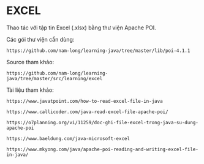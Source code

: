 # EXCEL

Thao tác với tập tin Excel (.xlsx) bằng thư viện Apache POI.

Các gói thư viện cần dùng: 

    https://github.com/nam-long/learning-java/tree/master/lib/poi-4.1.1
    
Source tham khảo:

    https://github.com/nam-long/learning-java/tree/master/src/learning/excel
    
Tài liệu tham khảo:

    https://www.javatpoint.com/how-to-read-excel-file-in-java
    
    https://www.callicoder.com/java-read-excel-file-apache-poi/
    
    https://o7planning.org/vi/11259/doc-ghi-file-excel-trong-java-su-dung-apache-poi
    
    https://www.baeldung.com/java-microsoft-excel
    
    https://www.mkyong.com/java/apache-poi-reading-and-writing-excel-file-in-java/